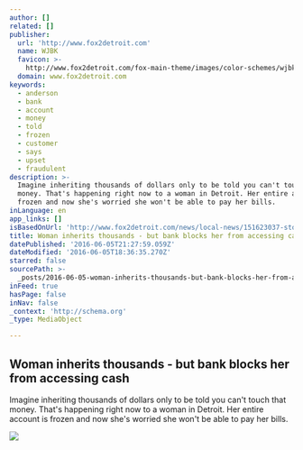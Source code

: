 ```yaml
---
author: []
related: []
publisher:
  url: 'http://www.fox2detroit.com'
  name: WJBK
  favicon: >-
    http://www.fox2detroit.com/fox-main-theme/images/color-schemes/wjbk/favicon.ico
  domain: www.fox2detroit.com
keywords:
  - anderson
  - bank
  - account
  - money
  - told
  - frozen
  - customer
  - says
  - upset
  - fraudulent
description: >-
  Imagine inheriting thousands of dollars only to be told you can't touch that
  money. That's happening right now to a woman in Detroit. Her entire account is
  frozen and now she's worried she won't be able to pay her bills.
inLanguage: en
app_links: []
isBasedOnUrl: 'http://www.fox2detroit.com/news/local-news/151623037-story'
title: Woman inherits thousands - but bank blocks her from accessing cash
datePublished: '2016-06-05T21:27:59.059Z'
dateModified: '2016-06-05T18:36:35.270Z'
starred: false
sourcePath: >-
  _posts/2016-06-05-woman-inherits-thousands-but-bank-blocks-her-from-accessin.md
inFeed: true
hasPage: false
inNav: false
_context: 'http://schema.org'
_type: MediaObject

---
```

<article style=""><h1>Woman inherits thousands - but bank blocks her from accessing cash</h1><p>Imagine inheriting thousands of dollars only to be told you can't touch that money. That's happening right now to a woman in Detroit. Her entire account is frozen and now she's worried she won't be able to pay her bills.</p><img src="http://static.lakana.com/media.fox2detroit.com/photo/2016/06/01/bank-of-america-combo-with-woman_1464841759550_1385634_ver1.0_640_360.jpg" /></article>